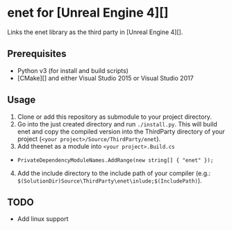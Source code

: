 enet for [Unreal Engine 4][]
=====

Links the enet library as the third party in [Unreal Engine 4][].

Prerequisites
-------------

* Python v3 (for install and build scripts)
* [CMake][] and either Visual Studio 2015 or Visual Studio 2017

Usage
-----

1. Clone or add this repository as submodule to your project directory.
2. Go into the just created directory and run `./install.py`. This will build enet and copy the compiled version into the ThirdParty directory of your project (`<your project>/Source/ThirdParty/enet`).
3. Add theenet as a module into `<your project>.Build.cs`
  * `PrivateDependencyModuleNames.AddRange(new string[] { "enet" });`
4. Add the include directory to the include path of your compiler (e.g.: `$(SolutionDir)Source\ThirdParty\enet\inlude;$(IncludePath)`). 

TODO
----
* Add linux support
